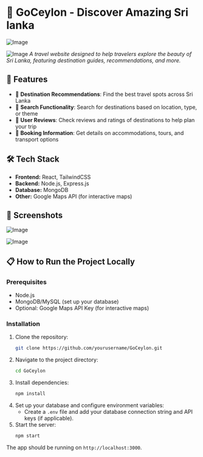 # 🌴 GoCeylon - Discover Amazing Sri lanka
![Image](https://github.com/user-attachments/assets/e878a62e-e070-4080-bfa5-f942a07717aa)

![Image](https://github.com/user-attachments/assets/95350f1c-9d3c-4b1a-b1b6-e25c2e035312)
*A travel website designed to help travelers explore the beauty of Sri Lanka, featuring destination guides, recommendations, and more.*

## 🚀 Features
- 🔹 **Destination Recommendations**: Find the best travel spots across Sri Lanka
- 🔹 **Search Functionality**: Search for destinations based on location, type, or theme
- 🔹 **User Reviews**: Check reviews and ratings of destinations to help plan your trip
- 🔹 **Booking Information**: Get details on accommodations, tours, and transport options

## 🛠️ Tech Stack
- **Frontend:** React, TailwindCSS
- **Backend:** Node.js, Express.js
- **Database:** MongoDB
- **Other:** Google Maps API (for interactive maps)

## 📸 Screenshots

![Image](https://github.com/user-attachments/assets/ed39db58-a087-414b-aa3b-b1e1facc6c90)

![Image](https://github.com/user-attachments/assets/85c14e45-85ef-4c76-a769-ca86074deec9)

## 📋 How to Run the Project Locally

### Prerequisites
- Node.js
- MongoDB/MySQL (set up your database)
- Optional: Google Maps API Key (for interactive maps)

### Installation
1. Clone the repository:
    ```bash
    git clone https://github.com/yourusername/GoCeylon.git
    ```
2. Navigate to the project directory:
    ```bash
    cd GoCeylon
    ```
3. Install dependencies:
    ```bash
    npm install
    ```
4. Set up your database and configure environment variables:
    - Create a `.env` file and add your database connection string and API keys (if applicable).
5. Start the server:
    ```bash
    npm start
    ```

The app should be running on `http://localhost:3000`.


